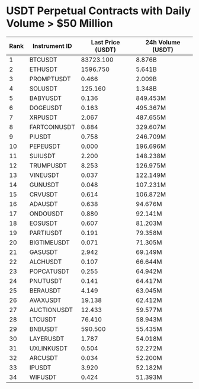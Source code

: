 # USDT Perpetual Contracts with Daily Volume > $50 Million

| Rank | Instrument ID | Last Price (USDT) | 24h Volume (USDT) |
|------|---------------|-------------------|-------------------|
| 1 | BTCUSDT | 83723.100 | 8.876B |
| 2 | ETHUSDT | 1596.750 | 5.641B |
| 3 | PROMPTUSDT | 0.466 | 2.009B |
| 4 | SOLUSDT | 125.160 | 1.348B |
| 5 | BABYUSDT | 0.136 | 849.453M |
| 6 | DOGEUSDT | 0.163 | 495.367M |
| 7 | XRPUSDT | 2.067 | 487.655M |
| 8 | FARTCOINUSDT | 0.884 | 329.607M |
| 9 | PIUSDT | 0.758 | 246.709M |
| 10 | PEPEUSDT | 0.000 | 196.696M |
| 11 | SUIUSDT | 2.200 | 148.238M |
| 12 | TRUMPUSDT | 8.253 | 126.975M |
| 13 | VINEUSDT | 0.037 | 122.149M |
| 14 | GUNUSDT | 0.048 | 107.231M |
| 15 | CRVUSDT | 0.614 | 106.872M |
| 16 | ADAUSDT | 0.638 | 94.676M |
| 17 | ONDOUSDT | 0.880 | 92.141M |
| 18 | EOSUSDT | 0.607 | 81.203M |
| 19 | PARTIUSDT | 0.191 | 79.358M |
| 20 | BIGTIMEUSDT | 0.071 | 71.305M |
| 21 | GASUSDT | 2.942 | 69.149M |
| 22 | ALCHUSDT | 0.107 | 66.644M |
| 23 | POPCATUSDT | 0.255 | 64.942M |
| 24 | PNUTUSDT | 0.141 | 64.417M |
| 25 | BERAUSDT | 4.149 | 63.045M |
| 26 | AVAXUSDT | 19.138 | 62.412M |
| 27 | AUCTIONUSDT | 12.433 | 59.577M |
| 28 | LTCUSDT | 76.410 | 58.943M |
| 29 | BNBUSDT | 590.500 | 55.435M |
| 30 | LAYERUSDT | 1.787 | 54.018M |
| 31 | UXLINKUSDT | 0.504 | 52.272M |
| 32 | ARCUSDT | 0.034 | 52.200M |
| 33 | IPUSDT | 3.920 | 52.182M |
| 34 | WIFUSDT | 0.424 | 51.393M |
